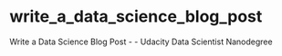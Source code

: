 # write_a_data_science_blog_post
Write a Data Science Blog Post - - Udacity Data Scientist Nanodegree
